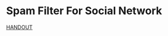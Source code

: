 # Spam Filter For Social Network
[HANDOUT]([https://github.com/Antarang1999/SpamFilterForSocialNetwork/files/15134171/REPORT.pdf](https://github.com/Antarang1999/SmartParkingApplication-ParKar/blob/main/Parkar-20240428T233331Z-001/Parkar/Report%2CEvalutionsheet/handoutstl.pdf)) 
